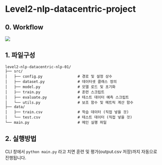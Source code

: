 # Level2-nlp-datacentric-project

## 0. Workflow
![](/data/ephemeral/home/hsk/level2-nlp-datacentric-nlp-01/etc/image_work_flow.png)


## 1. 파일구성
```
level2-nlp-datacentric-nlp-01/
├── src/
│   ├── config.py                # 경로 및 설정 상수
│   ├── dataset.py               # 데이터셋 클래스 정의
│   ├── model.py                 # 모델 로드 및 초기화
│   ├── train.py                 # 훈련 스크립트
│   ├── evaluate.py              # 테스트 데이터 예측 스크립트
│   └── utils.py                 # 보조 함수 및 메트릭 계산 함수
├── data/
│   ├── train.csv                # 학습 데이터 (직접 넣을 것)
│   └── test.csv                 # 테스트 데이터 (직접 넣을 것)
└── main.py                      # 메인 실행 파일

```

## 2. 실행방법

CLI 창에서
`python main.py`
라고 치면 훈련 및 평가(output.csv 저장)까지 자동으로 진행됩니다.
